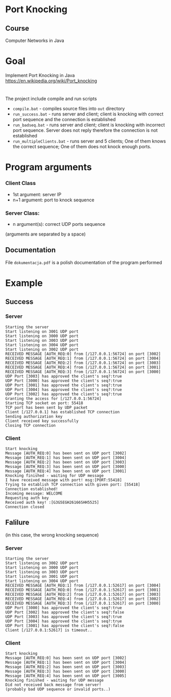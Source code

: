 # Port Knocking
## Course
Computer Networks in Java
# Goal
Implement Port Knocking in Java
https://en.wikipedia.org/wiki/Port_knocking
# 
The project include compile and run scripts
* `compile.bat` - compiles source files into `out` directory
* `run_success.bat` - runs server and client; client is knocking with correct port sequence and the connection is established
* `run_badseq.bat` - runs server and client; client is knocking with incorrect port sequence. Server does not reply therefore the connection is not established
* `run_multipleClients.bat` - runs server and 5 clients; One of them knows the correct sequence; One of them does not knock enough ports.
# Program arguments
### Client Class
* 1st argument: server IP
* n+1 argument: port to knock sequence
### Server Class:
* n argument(s): correct UDP ports sequence

(arguments are separated by a space)

## Documentation
File `dokumentacja.pdf` is a polish documentation of the program performed

# Example
## Success

### Server
```
Starting the server
Start listening on 3001 UDP port
Start listening on 3000 UDP port
Start listening on 3003 UDP port
Start listening on 3004 UDP port
Start listening on 3002 UDP port
RECEIVED MESSAGE [AUTH_REQ:0] from [/127.0.0.1:56724] on port [3002]
RECEIVED MESSAGE [AUTH_REQ:1] from [/127.0.0.1:56724] on port [3004]
RECEIVED MESSAGE [AUTH_REQ:2] from [/127.0.0.1:56724] on port [3003]
RECEIVED MESSAGE [AUTH_REQ:4] from [/127.0.0.1:56724] on port [3001]
RECEIVED MESSAGE [AUTH_REQ:3] from [/127.0.0.1:56724] on port [3000]
UDP Port [3003] has approved the client's seq?:true
UDP Port [3000] has approved the client's seq?:true
UDP Port [3001] has approved the client's seq?:true
UDP Port [3004] has approved the client's seq?:true
UDP Port [3002] has approved the client's seq?:true
Granting the access for [/127.0.0.1:56724]
Starting TCP socket on port: 55418
TCP port has been sent by UDP packet
Client [/127.0.0.1] has established TCP connection
Sending authorization key
Client received key successfully
Closing TCP connection
```
### Client
```
Start knocking
Message [AUTH_REQ:0] has been sent on UDP port [3002]
Message [AUTH_REQ:1] has been sent on UDP port [3004]
Message [AUTH_REQ:2] has been sent on UDP port [3003]
Message [AUTH_REQ:3] has been sent on UDP port [3000]
Message [AUTH_REQ:4] has been sent on UDP port [3001]
Knocking finished - waiting for UDP message
I have received message with port! msg:[PORT:55418]
Trying to establish TCP connection with given port: [55418]
Connection established!
Incoming message: WELCOME
Requesting auth key
Received auth key! :[G3G5EGH26166SHH5525]
Connection closed
```
## Falilure
(in this case, the wrong knocking sequence)
### Server
```
Starting the server
Start listening on 3002 UDP port
Start listening on 3000 UDP port
Start listening on 3003 UDP port
Start listening on 3001 UDP port
Start listening on 3004 UDP port
RECEIVED MESSAGE [AUTH_REQ:1] from [/127.0.0.1:52617] on port [3004]
RECEIVED MESSAGE [AUTH_REQ:0] from [/127.0.0.1:52617] on port [3001]
RECEIVED MESSAGE [AUTH_REQ:2] from [/127.0.0.1:52617] on port [3003]
RECEIVED MESSAGE [AUTH_REQ:4] from [/127.0.0.1:52617] on port [3002]
RECEIVED MESSAGE [AUTH_REQ:3] from [/127.0.0.1:52617] on port [3000]
UDP Port [3000] has approved the client's seq?:true
UDP Port [3002] has approved the client's seq?:false
UDP Port [3003] has approved the client's seq?:true
UDP Port [3004] has approved the client's seq?:true
UDP Port [3001] has approved the client's seq?:false
Client [/127.0.0.1:52617] is timeout..
```
### Client
```
Start knocking
Message [AUTH_REQ:0] has been sent on UDP port [3002]
Message [AUTH_REQ:1] has been sent on UDP port [3004]
Message [AUTH_REQ:2] has been sent on UDP port [3003]
Message [AUTH_REQ:3] has been sent on UDP port [3000]
Message [AUTH_REQ:4] has been sent on UDP port [3005]
Knocking finished - waiting for UDP message
Did not received back message from server!
(probably bad UDP sequence or invalid ports..)
```

